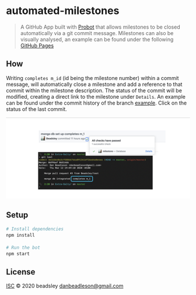 # automated-milestones

> A GitHub App built with [Probot](https://github.com/probot/probot) that allows milestones to be closed automatically via a git commit message. Milestones can also be visually analysed, an example can be found under the following [GitHub Pages](https://beadsley.github.io/automated-milestones/)

## How
Writing `completes m_id`  (id being the milestone number) within a commit message, will automatically close a milestone and add a reference to that commit within the milestone description. The status of the commit will be modified, creating a direct link to the milestone under `Details`. An example can be found under the commit history of the branch [example](https://github.com/Beadsley/automated-milestones/commits/example). Click on the status of the last commit. 

![alt text](https://github.com/Beadsley/automated-milestones/blob/refactor/commit-message.png)

## Setup

```sh
# Install dependencies
npm install

# Run the bot
npm start
```

## License

[ISC](LICENSE) © 2020 beadsley <danbeadleson@gmail.com>
